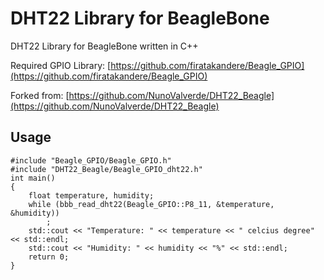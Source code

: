 DHT22 Library for BeagleBone
=======================
DHT22 Library for BeagleBone written in C++

Required GPIO Library: [https://github.com/firatakandere/Beagle_GPIO](https://github.com/firatakandere/Beagle_GPIO)

Forked from: [https://github.com/NunoValverde/DHT22_Beagle](https://github.com/NunoValverde/DHT22_Beagle)

Usage
-----

```
#include "Beagle_GPIO/Beagle_GPIO.h"
#include "DHT22_Beagle/Beagle_GPIO_dht22.h"
int main()
{
    float temperature, humidity;
    while (bbb_read_dht22(Beagle_GPIO::P8_11, &temperature, &humidity))
        ;
    std::cout << "Temperature: " << temperature << " celcius degree" << std::endl;
    std::cout << "Humidity: " << humidity << "%" << std::endl;
    return 0;
}
```
